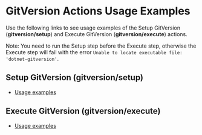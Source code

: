# GitVersion Actions Usage Examples

Use the following links to see usage examples of the Setup GitVersion (**gitversion/setup**) and Execute GitVersion (**gitversion/execute**) actions.

Note: You need to run the Setup step before the Execute step, otherwise the Execute step will fail with the error `Unable to locate executable file: 'dotnet-gitversion'`.

## Setup GitVersion (gitversion/setup)

- [Usage examples](setup.md)

## Execute GitVersion (gitversion/execute)

- [Usage examples](execute.md)
